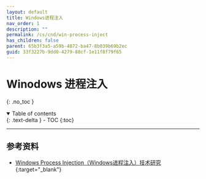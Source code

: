 ```yaml
---
layout: default
title: Windows进程注入
nav_order: 1
description: ""
permalink: /cs/cnd/win-process-inject
has_children: false
parent: 65b3f3a5-a59b-4872-ba47-8b039b69b2ec
guid: 33f3227b-9dd0-4279-88cf-1e11f8f79f65
---
```


# Winodows 进程注入
{: .no_toc }

<details open markdown="block">
  <summary>
    Table of contents
  </summary>
  {: .text-delta }
- TOC
{:toc}
</details>

---

## 参考资料
- [Windows Process Injection（Windows进程注入）技术研究](https://www.cnblogs.com/LittleHann/p/6336950.html){:target="_blank"}